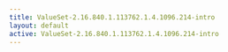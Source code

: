 ```yaml
---
title: ValueSet-2.16.840.1.113762.1.4.1096.214-intro
layout: default
active: ValueSet-2.16.840.1.113762.1.4.1096.214-intro
---
```



